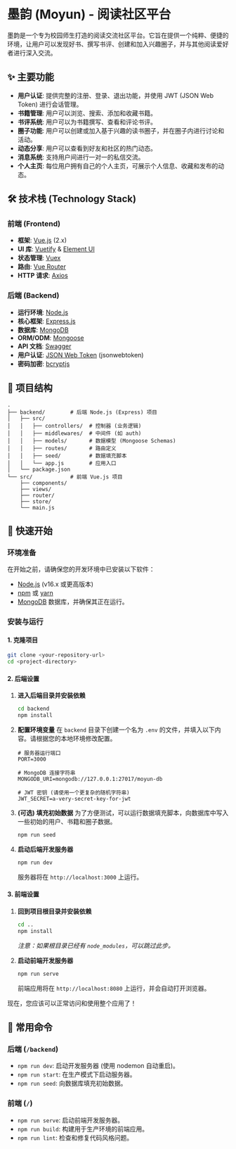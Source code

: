 # 墨韵 (Moyun) - 阅读社区平台

墨韵是一个专为校园师生打造的阅读交流社区平台。它旨在提供一个纯粹、便捷的环境，让用户可以发现好书、撰写书评、创建和加入兴趣圈子，并与其他阅读爱好者进行深入交流。

## ✨ 主要功能

- **用户认证**: 提供完整的注册、登录、退出功能，并使用 JWT (JSON Web Token) 进行会话管理。
- **书籍管理**: 用户可以浏览、搜索、添加和收藏书籍。
- **书评系统**: 用户可以为书籍撰写、查看和评论书评。
- **圈子功能**: 用户可以创建或加入基于兴趣的读书圈子，并在圈子内进行讨论和活动。
- **动态分享**: 用户可以查看到好友和社区的热门动态。
- **消息系统**: 支持用户间进行一对一的私信交流。
- **个人主页**: 每位用户拥有自己的个人主页，可展示个人信息、收藏和发布的动态。

## 🛠️ 技术栈 (Technology Stack)

### 前端 (Frontend)

- **框架**: [Vue.js](https://vuejs.org/) (2.x)
- **UI 库**: [Vuetify](https://vuetifyjs.com/) & [Element UI](https://element.eleme.io/)
- **状态管理**: [Vuex](https://vuex.vuejs.org/)
- **路由**: [Vue Router](https://router.vuejs.org/)
- **HTTP 请求**: [Axios](https://axios-http.com/)

### 后端 (Backend)

- **运行环境**: [Node.js](https://nodejs.org/)
- **核心框架**: [Express.js](https://expressjs.com/)
- **数据库**: [MongoDB](https://www.mongodb.com/)
- **ORM/ODM**: [Mongoose](https://mongoosejs.com/)
- **API 文档**: [Swagger](https://swagger.io/)
- **用户认证**: [JSON Web Token](https://jwt.io/) (jsonwebtoken)
- **密码加密**: [bcryptjs](https://github.com/dcodeIO/bcrypt.js)

## 📁 项目结构

```
.
├── backend/        # 后端 Node.js (Express) 项目
│   ├── src/
│   │   ├── controllers/  # 控制器 (业务逻辑)
│   │   ├── middlewares/  # 中间件 (如 auth)
│   │   ├── models/       # 数据模型 (Mongoose Schemas)
│   │   ├── routes/       # 路由定义
│   │   ├── seed/         # 数据填充脚本
│   │   └── app.js        # 应用入口
│   └── package.json
└── src/            # 前端 Vue.js 项目
    ├── components/
    ├── views/
    ├── router/
    ├── store/
    └── main.js
```

## 🚀 快速开始

### 环境准备

在开始之前，请确保您的开发环境中已安装以下软件：
- [Node.js](https://nodejs.org/) (v16.x 或更高版本)
- [npm](https://www.npmjs.com/) 或 [yarn](https://yarnpkg.com/)
- [MongoDB](https://www.mongodb.com/try/download/community) 数据库，并确保其正在运行。

### 安装与运行

#### 1. 克隆项目

```bash
git clone <your-repository-url>
cd <project-directory>
```

#### 2. 后端设置

1.  **进入后端目录并安装依赖**
    ```bash
    cd backend
    npm install
    ```

2.  **配置环境变量**
    在 `backend` 目录下创建一个名为 `.env` 的文件，并填入以下内容。请根据您的本地环境修改配置。
    ```env
    # 服务器运行端口
    PORT=3000

    # MongoDB 连接字符串
    MONGODB_URI=mongodb://127.0.0.1:27017/moyun-db

    # JWT 密钥 (请使用一个更复杂的随机字符串)
    JWT_SECRET=a-very-secret-key-for-jwt
    ```

3.  **(可选) 填充初始数据**
    为了方便测试，可以运行数据填充脚本，向数据库中写入一些初始的用户、书籍和圈子数据。
    ```bash
    npm run seed
    ```

4.  **启动后端开发服务器**
    ```bash
    npm run dev
    ```
    服务器将在 `http://localhost:3000` 上运行。

#### 3. 前端设置

1.  **回到项目根目录并安装依赖**
    ```bash
    cd ..
    npm install
    ```
    *注意：如果根目录已经有 `node_modules`，可以跳过此步。*

2.  **启动前端开发服务器**
    ```bash
    npm run serve
    ```
    前端应用将在 `http://localhost:8080` 上运行，并会自动打开浏览器。

现在，您应该可以正常访问和使用整个应用了！

## 📜 常用命令

### 后端 (`/backend`)

- `npm run dev`: 启动开发服务器 (使用 nodemon 自动重启)。
- `npm run start`: 在生产模式下启动服务器。
- `npm run seed`: 向数据库填充初始数据。

### 前端 (`/`)

- `npm run serve`: 启动前端开发服务器。
- `npm run build`: 构建用于生产环境的前端应用。
- `npm run lint`: 检查和修复代码风格问题。


